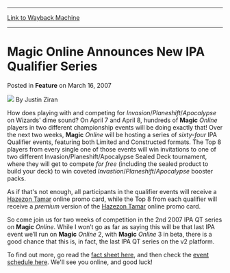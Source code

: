 
---
[Link to Wayback Machine](https://web.archive.org/web/20211017014021/https://magic.wizards.com/en/articles/archive/feature/magic-online-announces-new-ipa-qualifier-series-2007-03-16)

[_metadata_:wayback_url]:- "https://magic.wizards.com/en/articles/archive/feature/magic-online-announces-new-ipa-qualifier-series-2007-03-16"
[_metadata_:wayback_raw_url]:- "https://web.archive.org/web/20211017014021id_/https://magic.wizards.com/en/articles/archive/feature/magic-online-announces-new-ipa-qualifier-series-2007-03-16"
[_metadata_:wayback_capture_timestamp]:- "2021-10-17 01:40:21+00:00"
[_metadata_:publish_date]:- "2007-03-16"
[_metadata_:description]:- "How does playing with and competing for Invasion/Planeshift/Apocalypse on Wizards' dime sound? On April 7 and April 8, hundreds of Magic Online players in two different championship events will be doing exactly that! Over the next two weeks, Magic Online will be hosting a series of sixty-four IPA Qualifier events, featuring both Limited and Constructed formats."
[_metadata_:generator]:- "Drupal 7 (http://drupal.org)"
---


Magic Online Announces New IPA Qualifier Series
===============================================



 Posted in **Feature**
 on March 16, 2007 






![](https://media.magic.wizards.com/styles/auth_small/public/generic-avatar-150_266.png)
By Justin Ziran











How does playing with and competing for *Invasion*/*Planeshift*/*Apocalypse* on Wizards' dime sound? On April 7 and April 8, hundreds of **Magic**
*Online* players in two different championship events will be doing exactly that! Over the next two weeks, **Magic**
*Online* will be hosting a series of *sixty-four* IPA Qualifier events, featuring both Limited and Constructed formats. The Top 8 players from every single one of those events will win invitations to one of two different Invasion/Planeshift/Apocalypse Sealed Deck tournament, where they will get to compete *for free* (including the sealed product to build your deck) to win coveted *Invastion*/*Planeshift*/*Apocalypse* booster packs. 

As if that's not enough, all participants in the qualifier events will receive a [Hazezon Tamar](https://gatherer.wizards.com/Pages/Card/Details.aspx?name=Hazezon+Tamar) online promo card, while the Top 8 from each qualifier will receive a *premium* version of the [Hazezon Tamar](https://gatherer.wizards.com/Pages/Card/Details.aspx?name=Hazezon+Tamar) online promo card. 

So come join us for two weeks of competition in the 2nd 2007 IPA QT series on **Magic**
*Online*. While I won’t go as far as saying this will be that last IPA event we’ll run on **Magic**
*Online* 2, with **Magic**
*Online* 3 in beta, there is a good chance that this is, in fact, the last IPA QT series on the v2 platform.

To find out more, go read the [fact sheet here](http://www.wizards.com/default.asp?x=magic/magiconline/article031607), and then check the [event schedule here](http://www.wizards.com/default.asp?x=magic/magiconline/eventsmain). We'll see you online, and good luck!







